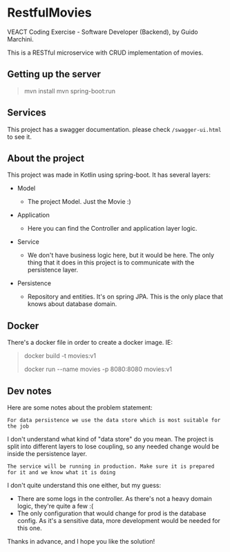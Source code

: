 # RestfulMovies
VEACT Coding Exercise - Software Developer (Backend), by Guido Marchini.

This is a RESTful microservice with CRUD implementation of movies.

## Getting up the server
> mvn install
> mvn spring-boot:run

## Services
This project has a swagger documentation. please check `/swagger-ui.html` to see it.

## About the project
This project was made in Kotlin using spring-boot. It has several layers:
* Model
  * The project Model. Just the Movie :)

* Application
  * Here you can find the Controller and application layer logic.
  
* Service
  * We don't have business logic here, but it would be here. The only thing that it does in this project is to communicate with the persistence layer.
  
* Persistence
  * Repository and entities. It's on spring JPA. This is the only place that knows about database domain.
  
## Docker
There's a docker file in order to create a docker image. IE:
>docker build -t movies:v1
>
>docker run --name movies -p 8080:8080 movies:v1

## Dev notes
Here are some notes about the problem statement:

`For data persistence we use the data store which is most suitable for the job`

I don't understand what kind of "data store" do you mean. The project is split into different layers to lose coupling, so any needed change would be inside the persistence layer.

`The service will be running in production. Make sure it is prepared for it and we know what it is doing`

I don't quite understand this one either, but my guess:
* There are some logs in the controller. As there's not a heavy domain logic, they're quite a few :(
* The only configuration that would change for prod is the database config. As it's a sensitive data, more development would be needed for this one.

Thanks in advance, and I hope you like the solution!
